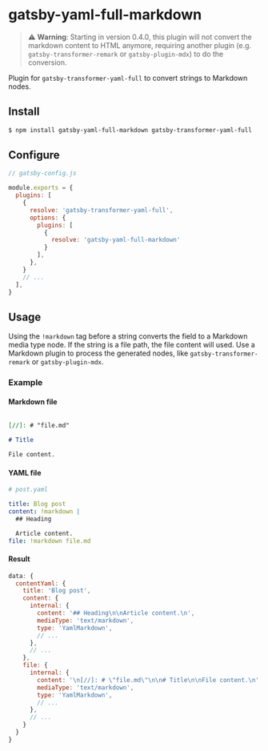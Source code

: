 # gatsby-yaml-full-markdown

> ⚠️ __Warning__: Starting in version 0.4.0, this plugin will not convert the
> markdown content to HTML anymore, requiring another plugin (e.g.
> `gatsby-transformer-remark` or `gatsby-plugin-mdx`) to do the conversion.

Plugin for `gatsby-transformer-yaml-full` to convert strings to Markdown nodes.

## Install

```bash
$ npm install gatsby-yaml-full-markdown gatsby-transformer-yaml-full
```

## Configure

```javascript
// gatsby-config.js

module.exports = {
  plugins: [
    {
      resolve: 'gatsby-transformer-yaml-full',
      options: {
        plugins: [
          {
            resolve: 'gatsby-yaml-full-markdown'
          }
        ],
      },
    }
    // ...
  ],
}
```

## Usage

Using the `!markdown` tag before a string converts the field to a Markdown media
type node. If the string is a file path, the file content will used. Use a
Markdown plugin to process the generated nodes, like `gatsby-transformer-remark`
or `gatsby-plugin-mdx`.

### Example

#### Markdown file

```markdown

[//]: # "file.md"

# Title

File content.
```

#### YAML file

```yaml
# post.yaml

title: Blog post
content: !markdown |
  ## Heading

  Article content.
file: !markdown file.md
```

#### Result

```javascript
data: {
  contentYaml: {
    title: 'Blog post',
    content: {
      internal: {
        content: '## Heading\n\nArticle content.\n',
        mediaType: 'text/markdown',
        type: 'YamlMarkdown',
        // ...
      },
      // ...
    },
    file: {
      internal: {
        content: '\n[//]: # \"file.md\"\n\n# Title\n\nFile content.\n',
        mediaType: 'text/markdown',
        type: 'YamlMarkdown',
        // ...
      },
      // ...
    }
  }
}
```
